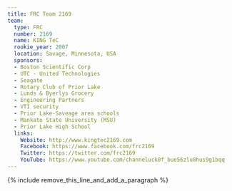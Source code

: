 ```yaml
---
title: FRC Team 2169
team:
  type: FRC
  number: 2169
  name: KING TeC
  rookie_year: 2007
  location: Savage, Minnesota, USA
  sponsors:
  - Boston Scientific Corp
  - UTC - United Technologies
  - Seagate
  - Rotary Club of Prior Lake
  - Lunds & Byerlys Grocery
  - Engineering Partners
  - VTI security
  - Prior Lake-Saveage area schools
  - Mankato State University (MSU)
  - Prior Lake High School
  links:
    Website: http://www.kingtec2169.com
    Facebook: https://www.facebook.com/frc2169
    Twitter: https://twitter.com/frc2169
    YouTube: https://www.youtube.com/channeluck0f_bue56zlu8hus9g1bqq
---
```


{% include remove_this_line_and_add_a_paragraph %}